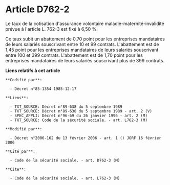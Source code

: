 # Article D762-2

Le taux de la cotisation d'assurance volontaire maladie-maternité-invalidité prévue à l'article L. 762-3 est fixé à 6,50 %.

Ce taux subit un abattement de 0,70 point pour les entreprises mandataires de leurs salariés souscrivant entre 10 et 99
contrats. L'abattement est de 1,45 point pour les entreprises mandataires de leurs salariés souscrivant entre 100 et 399
contrats. L'abattement est de 1,70 point pour les entreprises mandataires de leurs salariés souscrivant plus de 399 contrats.

**Liens relatifs à cet article**

	**Codifié par**:

	  - Décret n°85-1354 1985-12-17

	**Liens**:

	  - TXT_SOURCE: Décret n°89-638 du 5 septembre 1989
	  - TXT_SOURCE: Décret n°89-638 du 5 septembre 1989 - art. 2 (V)
	  - SPEC_APPLI: Décret n°96-69 du 26 janvier 1996 - art. 2 (M)
	  - TXT_SOURCE: Code de la sécurité sociale. - art. L762-3 (M)

	**Modifié par**:

	  - Décret n°2006-162 du 13 février 2006 - art. 1 () JORF 16 février 2006

	**Cité par**:

	  - Code de la sécurité sociale. - art. D762-3 (M)

	**Cite**:

	  - Code de la sécurité sociale. - art. L762-3 (M)
